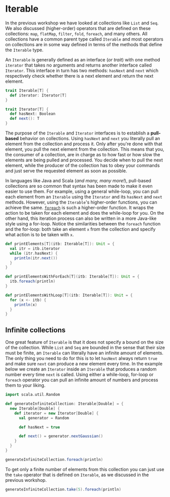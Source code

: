 Iterable
========

In the previous workshop we have looked at collections like `List` and `Seq`. We also discussed (higher-order) operators
that are defined on these collections: `map`, `flatMap`, `filter`, `fold`, `foreach`, and many others. All collections
have a common parent type called `Iterable` and most operators on collections are in some way defined in terms of the
methods that define the `Iterable` type.

An `Iterable` is generally defined as an interface (*or trait*) with one method `iterator` that takes no arguments and
returns another interface called `Iterator`. This interface in turn has two methods: `hasNext` and `next` which respectively
check whether there is a next element and return the next element. 

```scala
trait Iterable[T] {
  def iterator: Iterator[T]
}

trait Iterator[T] {
  def hasNext: Boolean
  def next(): T
}
```

The purpose of the `Iterable` and `Iterator` interfaces is to establish a **pull-based** behavior on collections. Using
`hasNext` and `next` you literally pull an element from the collection and process it. Only after you're done with that
element, you pull the next element from the collection. This means that you, the consumer of a collection, are in charge
as to how fast or how slow the elements are being pulled and processed. You decide when to pull the next element, while
the producer of the collection has to obey your commands and just serve the requested element as soon as possible.

In languages like Java and Scala (*and many, many more!*), pull-based collections are so common that syntax has been made
to make it even easier to use them. For example, using a general while-loop, you can pull each element from an `Iterable`
using the `Iterator` and its `hasNext` and `next` methods. However, using the `Iterable`'s higher-order functions, you can
achieve the same. [`foreach`] is such a higher-order function. It wraps the action to be taken for each element and does the while-loop for
you. On the other hand, this iteration process can also be written in a more Java-like style using a for-loop. Notice the
similarities between the `foreach` function and the for-loop: both take an element `x` from the collection and specify what
action is to be taken with `x`.

[`foreach`]: http://www.scala-lang.org/api/current/index.html#scala.collection.Iterable@foreach(f:A=%3EUnit):Unit

```scala
def printElements[T](itb: Iterable[T]): Unit = {
  val itr = itb.iterator
  while (itr.hasNext) {
    println(itr.next())
  }
}

def printElementsWithForEach[T](itb: Iterable[T]): Unit = {
  itb.foreach(println)
}

def printElementsWithLoop[T](itb: Iterable[T]): Unit = {
  for (x <- itb) {
    println(x)
  }
}
```


Infinite collections
--------------------
One great feature of `Iterable` is that it does not specify a bound on the size of the collection. While `List` and `Seq`
are bounded in the sense that their size must be finite, an `Iterable` can literally have an infinite amount of elements.
The only thing you need to do for this is to let `hasNext` always return `true` and make sure `next` can produce a new
element every time. In the example below we create an `Iterator` inside an `Iterable` that produces a random number every
time `next` is called. Using either a while-loop, for-loop or `foreach` operator you can pull an infinite amount of numbers
and process them to your liking.

```scala
import scala.util.Random

def generateInfiniteCollection: Iterable[Double] = {
  new Iterable[Double] {
    def iterator = new Iterator[Double] {
      val generator = Random

      def hasNext = true

      def next() = generator.nextGaussian()
    }
  }
}

generateInfiniteCollection.foreach(println)
```

To get only a finite number of elements from this collection you can just use the `take` operator that is defined on `Iterable`,
as we discussed in the previous workshop.

```scala
generateInfiniteCollection.take(5).foreach(println)
```
